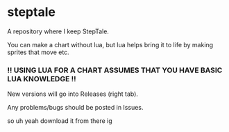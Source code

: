# steptale
A repository where I keep StepTale.

You can make a chart without lua, but lua helps bring it to life by making sprites that move etc.

### !! USING LUA FOR A CHART ASSUMES THAT YOU HAVE BASIC LUA KNOWLEDGE !!

New versions will go into Releases (right tab).

Any problems/bugs should be posted in Issues.

so uh yeah download it from there ig
